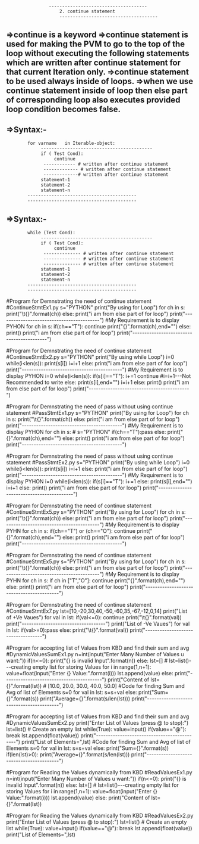 
					-------------------------------------
						2. continue statement
						-------------------------------------
=>continue is a keyword
=>continue statement is used for making the PVM to go to the top of the loop without executing the following statements which are written after continue statement for that current Iteration only.
=>continue statement  to be used always inside of loops.
=>when we use continue statement inside of loop then else part of corresponding loop also executes provided loop condition becomes false.
-----------------
=>Syntax:-
----------------
			for varname   in Iterable-object:
			     ------------------------------------------
			     if ( Test Cond):
			          continue 
				  ------------ # written after continue statement
				  ------------- # written after continue statement
				  -------------# written after continue statement
			     statement-1  
			     statement-2
			     statement-n
			-----------------------------------------
			-----------------------------------------


=>Syntax:-
----------------
			while (Test Cond):
			     ------------------------------------------
			     if ( Test Cond):
			          continue 
				  -------------- # written after continue statement
				  -------------- # written after continue statement
				  -------------- # written after continue statement
			     statement-1  
			     statement-2
			     statement-n
			-----------------------------------------
			-----------------------------------------




#Program for Demnstrating the need of continue statement
#ContinueStmtEx1.py
s="PYTHON"
print("By using for Loop")
for ch in s:
    print("\t{}".format(ch))
else:
    print("i am from else part of for loop")
print("------------------------------------------")
#My Requirement is to display PYHON
for ch in s:
    if(ch=="T"):
        continue
    print("{}".format(ch),end="")
else:
    print()
    print("i am from else part of for loop")
print("------------------------------------------")



#Program for Demnstrating the need of continue statement
#ContinueStmtEx2.py
s="PYTHON"
print("By using while Loop")
i=0
while(i<len(s)):
    print(s[i])
    i=i+1
else:
    print("i am from else part of for loop")
print("------------------------------------------")
#My Requirement is to display PYHON
i=0
while(i<len(s)):
    if(s[i]=="T"):
        i+=1
        continue
        #i=i+1---Not Recommended to write
    else:
        print(s[i],end="")
        i=i+1
else:
    print()
    print("i am from else part of for loop")
print("------------------------------------------")






#Program for Demnstrating the need of pass without using continue statement
#PassStmtEx1.py
s="PYTHON"
print("By using for Loop")
for ch in s:
    print("\t{}".format(ch))
else:
    print("i am from else part of for loop")
print("------------------------------------------")
#My Requirement is to display PYHON
for ch in s: # s="PYTHON"
    if(ch=="T"):pass
    else:
        print("{}".format(ch),end="")
else:
    print()
    print("i am from else part of for loop")
print("------------------------------------------")





#Program for Demnstrating the need of pass without using continue statement
#PassStmtEx2.py
s="PYTHON"
print("By using while Loop")
i=0
while(i<len(s)):
    print(s[i])
    i=i+1
else:
    print("i am from else part of for loop")
print("------------------------------------------")
#My Requirement is to display PYHON
i=0
while(i<len(s)):
    if(s[i]=="T"):
        i+=1
    else:
        print(s[i],end="")
        i=i+1
else:
    print()
    print("i am from else part of for loop")
print("------------------------------------------")



#Program for Demnstrating the need of continue statement
#ContinueStmtEx5.py
s="PYTHON"
print("By using for Loop")
for ch in s:
    print("\t{}".format(ch))
else:
    print("i am from else part of for loop")
print("------------------------------------------")
#My Requirement is to display PYHN
for ch in s:
    if(ch=="T") or (ch=="O"):
        continue
    print("{}".format(ch),end="")
else:
    print()
    print("i am from else part of for loop")
print("------------------------------------------")




#Program for Demnstrating the need of continue statement
#ContinueStmtEx5.py
s="PYTHON"
print("By using for Loop")
for ch in s:
    print("\t{}".format(ch))
else:
    print("i am from else part of for loop")
print("------------------------------------------")
#My Requirement is to display PYHN
for ch in s:
    if ch in ["T","O"]:
        continue
    print("{}".format(ch),end="")
else:
    print()
    print("i am from else part of for loop")
print("------------------------------------------")




#Program for Demnstrating the need of continue statement
#ContinueStmtEx7.py
lst=[10,-20,30,40,-50,-60,35,-67,-12,0,14]
print("List of +Ve Vaues")
for val in lst:
    if(val<=0):
        continue
    print("\t{}".format(val))
print("-----------------------------------")
print("List of -Ve Vaues")
for val in lst:
    if(val>=0):pass
    else:
        print("\t{}".format(val))
print("-----------------------------------")



#Program for accepting list of Values from KBD and find their sum and avg
#DynamicValuesSumEx1.py
n=int(input("Enter Many Number of Values u want:"))
if(n<=0):
    print("{} is invalid Input".format(n))
else:
    lst=[] # lst=list()---creating empty list for storing Values
    for i in range(1,n+1):
        value=float(input("Enter {} Value:".format(i)))
        lst.append(value)
    else:
        print("-----------------------------------------")
        print("Content of lst={}".format(lst)) # [10.0, 20.0, 30.0, 40.0, 50.0]
        #Code for finding Sum and Avg of list of Elements
        s=0
        for val in lst:
            s=s+val
        else:
            print("Sum={}".format(s))
            print("Average={}".format(s/len(lst)))
            print("-----------------------------------------")




#Program for accepting list of Values from KBD and find their sum and avg
#DynamicValuesSumEx2.py
print("Enter List of Values (press @ to stop):")
lst=list() # Create an empty list
while(True):
    value=input()
    if(value=="@"):
        break
    lst.append(float(value))
print("--------------------------------------------")
print("List of Elements=",lst)
#Code for finding Sum and Avg of list of Elements
s=0
for val in lst:
    s=s+val
else:
    print("Sum={}".format(s))
    if(len(lst)>0):
        print("Average={}".format(s/len(lst)))
    print("-----------------------------------------")





#Program for Reading the Values dynamically from KBD
#ReadValuesEx1.py
n=int(input("Enter Many Number of Values u want:"))
if(n<=0):
    print("{} is invalid Input".format(n))
else:
    lst=[] # lst=list()---creating empty list for storing Values
    for i in range(1,n+1):
        value=float(input("Enter {} Value:".format(i)))
        lst.append(value)
    else:
        print("Content of lst={}".format(lst))





#Program for Reading the Values dynamically from KBD
#ReadValuesEx2.py
print("Enter List of Values (press @ to stop):")
lst=list() # Create an empty list
while(True):
    value=input()
    if(value=="@"):
        break
    lst.append(float(value))
print("List of Elements=",lst)